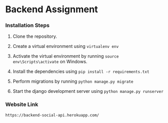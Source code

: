# Backend Assignment

### Installation Steps

1. Clone the repository.

2. Create a virtual environment using `virtualenv env`

3. Activate the virtual environment by running `source env\Scripts\activate` on Windows.

4. Install the dependencies using `pip install -r requirements.txt`

5. Perform migrations by running `python manage.py migrate`

6. Start the django development server using `python manage.py runserver`


### Website Link  
`https://backend-social-api.herokuapp.com/`

